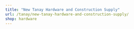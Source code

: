 ```yaml
---
title: "New Tanay Hardware and Construction Supply"
url: /tanay/new-tanay-hardware-and-construction-supply/
shop: hardware
---
```

